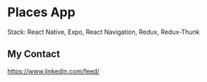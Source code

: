 # Places App
Stack: React Native, Expo, React Navigation, Redux, Redux-Thunk

## My Contact

https://www.linkedin.com/feed/

